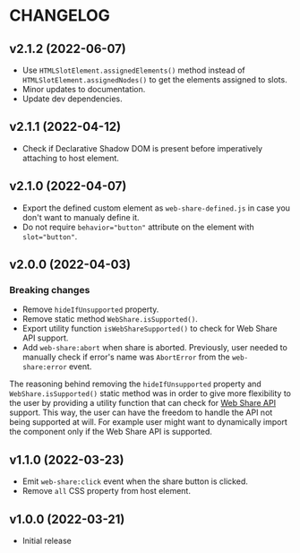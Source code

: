 # CHANGELOG

## v2.1.2 (2022-06-07)

- Use `HTMLSlotElement.assignedElements()` method instead of `HTMLSlotElement.assignedNodes()` to get the elements assigned to slots.
- Minor updates to documentation.
- Update dev dependencies.

## v2.1.1 (2022-04-12)

- Check if Declarative Shadow DOM is present before imperatively attaching to host element.

## v2.1.0 (2022-04-07)

- Export the defined custom element as `web-share-defined.js` in case you don't want to manualy define it.
- Do not require `behavior="button"` attribute on the element with `slot="button"`.

## v2.0.0 (2022-04-03)

### Breaking changes

- Remove `hideIfUnsupported` property.
- Remove static method `WebShare.isSupported()`.
- Export utility function `isWebShareSupported()` to check for Web Share API support.
- Add `web-share:abort` when share is aborted. Previously, user needed to manually check if error's name was `AbortError` from the `web-share:error` event.

The reasoning behind removing the `hideIfUnsupported` property and `WebShare.isSupported()` static method was in order to give more flexibility to the user by providing a utility function that can check for [Web Share API](https://developer.mozilla.org/en-US/docs/Web/API/Navigator/share) support. This way, the user can have the freedom to handle the API not being supported at will. For example user might want to dynamically import the component only if the Web Share API is supported.

## v1.1.0 (2022-03-23)

- Emit `web-share:click` event when the share button is clicked.
- Remove `all` CSS property from host element.

## v1.0.0 (2022-03-21)

- Initial release

